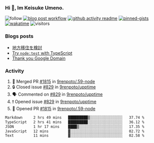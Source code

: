 ### Hi 👋, Im Keisuke Umeno.

<!--
**9renpoto/9renpoto** is a ✨ _special_ ✨ repository because its `README.md` (this file) appears on your GitHub profile.

Here are some ideas to get you started:

- 🔭 I’m currently working on ...
- 🌱 I’m currently learning ...
- 👯 I’m looking to collaborate on ...
- 🤔 I’m looking for help with ...
- 💬 Ask me about ...
- 📫 How to reach me: ...
- 😄 Pronouns: ...
- ⚡ Fun fact: ...
-->

![follow](https://img.shields.io/github/followers/9renpoto?label=Follow&style=social)
[![blog post workflow](https://github.com/9renpoto/9renpoto/actions/workflows/blog.yml/badge.svg)](https://github.com/9renpoto/9renpoto/actions/workflows/blog.yml)
[![github activity readme](https://github.com/9renpoto/9renpoto/actions/workflows/activity.yml/badge.svg)](https://github.com/9renpoto/9renpoto/actions/workflows/activity.yml)
[![pinned-gists](https://github.com/9renpoto/9renpoto/actions/workflows/pin-gist.yml/badge.svg)](https://github.com/9renpoto/9renpoto/actions/workflows/pin-gist.yml)
[![wakatime](https://github.com/9renpoto/9renpoto/actions/workflows/waka-readme-status.yml/badge.svg)](https://github.com/9renpoto/9renpoto/actions/workflows/waka-readme-status.yml)
![visitors](https://komarev.com/ghpvc/?username=9renpoto&label=Profile%20views&color=0e75b6&style=flat)

### Blogs posts

<!-- BLOG-POST-LIST:START -->
- [地方移住を検討](https://9renpoto.win/entry/2023/09/09/migration-plan)
- [Try `node:test` with TypeScript](https://9renpoto.win/entry/2023/07/23/node-test-runner)
- [Thank you Google Domain](https://9renpoto.win/entry/2023/07/08/new-domain)
<!-- BLOG-POST-LIST:END -->

### Activity

<!--START_SECTION:activity-->
1. 🎉 Merged PR [#1815](https://github.com/9renpoto/.59-node/pull/1815) in [9renpoto/.59-node](https://github.com/9renpoto/.59-node)
2. 🔒 Closed issue [#829](https://github.com/9renpoto/upptime/issues/829) in [9renpoto/upptime](https://github.com/9renpoto/upptime)
3. 🗣 Commented on [#829](https://github.com/9renpoto/upptime/issues/829#issuecomment-1751319416) in [9renpoto/upptime](https://github.com/9renpoto/upptime)
4. ❗ Opened issue [#829](https://github.com/9renpoto/upptime/issues/829) in [9renpoto/upptime](https://github.com/9renpoto/upptime)
5. 💪 Opened PR [#1815](https://github.com/9renpoto/.59-node/pull/1815) in [9renpoto/.59-node](https://github.com/9renpoto/.59-node)
<!--END_SECTION:activity-->

<!--START_SECTION:waka-->

```txt
Markdown     2 hrs 49 mins   █████████▒░░░░░░░░░░░░░░░   37.74 %
TypeScript   2 hrs 41 mins   █████████░░░░░░░░░░░░░░░░   36.12 %
JSON         1 hr 17 mins    ████▒░░░░░░░░░░░░░░░░░░░░   17.35 %
JavaScript   12 mins         ▓░░░░░░░░░░░░░░░░░░░░░░░░   02.72 %
Text         11 mins         ▓░░░░░░░░░░░░░░░░░░░░░░░░   02.58 %
```

<!--END_SECTION:waka-->
